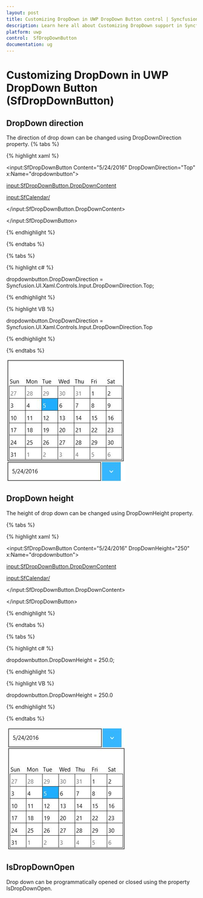 ```yaml
---
layout: post
title: Customizing DropDown in UWP DropDown Button control | Syncfusion
description: Learn here all about Customizing DropDown support in Syncfusion UWP DropDown Button (SfDropDownButton) control and more.
platform: uwp
control:  SfDropDownButton
documentation: ug
---
```

# Customizing DropDown in UWP DropDown Button (SfDropDownButton)


## DropDown direction

The direction of drop down can be changed using DropDownDirection property.
{% tabs %}

{% highlight xaml %}

<input:SfDropDownButton Content="5/24/2016" DropDownDirection="Top" x:Name="dropdownbutton">

<input:SfDropDownButton.DropDownContent>

<input:SfCalendar/>

</input:SfDropDownButton.DropDownContent>

</input:SfDropDownButton>





{% endhighlight %}

{% endtabs %}

{% tabs %}

{% highlight c# %}

dropdownbutton.DropDownDirection = Syncfusion.UI.Xaml.Controls.Input.DropDownDirection.Top;


{% endhighlight %}

{% highlight VB %}

dropdownbutton.DropDownDirection = Syncfusion.UI.Xaml.Controls.Input.DropDownDirection.Top

{% endhighlight %}

{% endtabs %}

![Customizing-DropDown_img1](Customizing-DropDown_images/Customizing-DropDown_img1.jpeg)


## DropDown height

The height of drop down can be changed using DropDownHeight property.

{% tabs %}

{% highlight xaml %}

<input:SfDropDownButton Content="5/24/2016" DropDownHeight="250" x:Name="dropdownbutton">

<input:SfDropDownButton.DropDownContent>

<input:SfCalendar/>

</input:SfDropDownButton.DropDownContent>

</input:SfDropDownButton>



{% endhighlight %}

{% endtabs %}

{% tabs %}

{% highlight c# %}

dropdownbutton.DropDownHeight = 250.0;


{% endhighlight %}

{% highlight VB %}

dropdownbutton.DropDownHeight = 250.0

{% endhighlight %}

{% endtabs %}

![Customizing-DropDown_img2](Customizing-DropDown_images/Customizing-DropDown_img2.jpeg)


## IsDropDownOpen

Drop down can be programmatically opened or closed using the property IsDropDownOpen.

